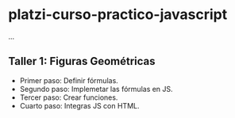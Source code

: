 # platzi-curso-practico-javascript

...

## Taller 1: Figuras Geométricas

- Primer paso: Definir fórmulas.
- Segundo paso: Implemetar las fórmulas en JS.
- Tercer paso: Crear funciones.
- Cuarto paso: Integras JS con HTML.